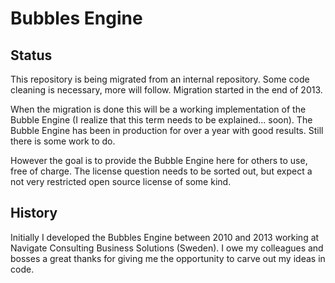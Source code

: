Bubbles Engine
==============

Status
------
This repository is being migrated from an internal repository.
Some code cleaning is necessary, more will follow.
Migration started in the end of 2013.

When the migration is done this will be a working implementation of the
Bubble Engine (I realize that this term needs to be explained... soon).
The Bubble Engine has been in production for over a year with good results.
Still there is some work to do.

However the goal is to provide the Bubble Engine here for others to use,
free of charge. The license question needs to be sorted out, but expect
a not very restricted open source license of some kind.


History
-------
Initially I developed the Bubbles Engine between 2010 and 2013 working
at Navigate Consulting Business Solutions (Sweden). I owe my colleagues and
bosses a great thanks for giving me the opportunity to carve out my ideas in code.

